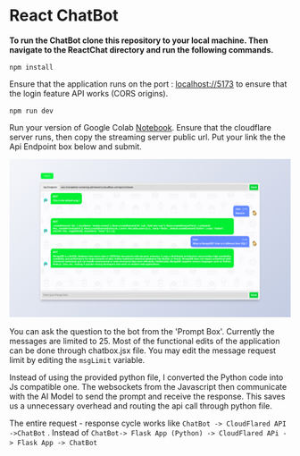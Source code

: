 # React ChatBot

**To run the ChatBot clone this repository to your local machine. Then navigate to the ReactChat directory and run the following commands.**
```
npm install
```
Ensure that the application runs on the port : [localhost://5173](http://localhost:5173/) to ensure that the login feature API works (CORS origins).

```
npm run dev
```
Run your version of Google Colab [Notebook](https://colab.research.google.com/drive/1BkL7zYVYtn0JPYKMPJ0tJmK-zMtINx0P?usp=sharing). Ensure that the cloudflare server runs, then copy the streaming server public url. Put your link the the Api Endpoint box below and submit.

![Screenshot of ChatBot UI](https://github.com/YashTote/run-your-gpt-respct/blob/main/ReactChat/src/assets/Screenshot%20from%202023-08-24%2017-50-52.png)

You can ask the question to the bot from the 'Prompt Box'. Currently the messages are limited to 25.
Most of the functional edits of the application can be done through chatbox.jsx file. You may edit the message request limit by editing the ```msgLimit``` variable.

Instead of using the provided python file, I converted the Python code into Js compatible one. The websockets from the Javascript then communicate with the AI Model to send the prompt and receive the response. This saves us a unnecessary overhead and routing the api call through python file.

The entire request - response cycle works like 
``` ChatBot -> CloudFlared API ->ChatBot ``` . 
Instead of ``` ChatBot-> Flask App (Python) -> CloudFlared APi -> Flask App -> ChatBot ```
